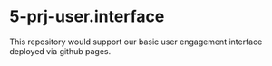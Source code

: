# 5-prj-user.interface
This repository would support our basic user engagement interface deployed via github pages.
